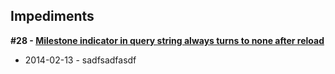 ## Impediments

__#28 - [Milestone indicator in query string always turns to none after reload](https://github.com/ciuliot/github-tracker/issues/28)__

* 2014-02-13 - sadfsadfasdf
